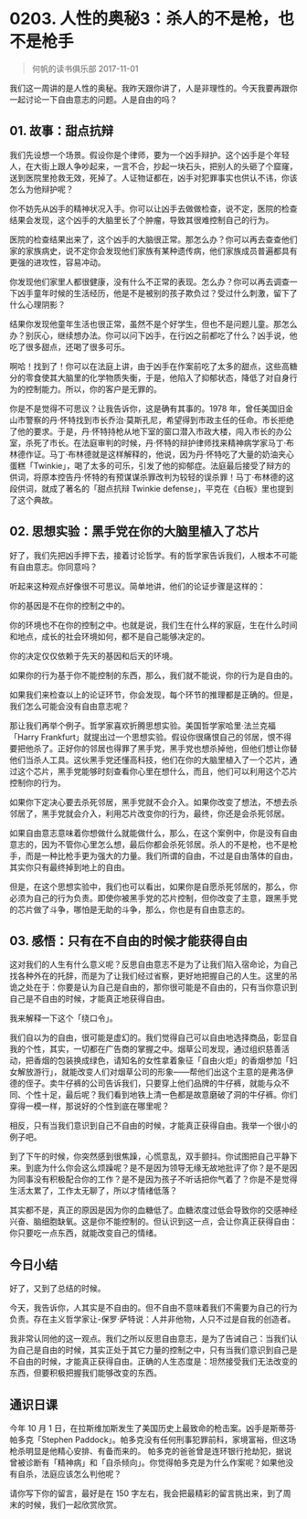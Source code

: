 # 0203. 人性的奥秘3：杀人的不是枪，也不是枪手
> 何帆的读书俱乐部
2017-11-01

我们这一周讲的是人性的奥秘。我昨天跟你讲了，人是非理性的。今天我要再跟你一起讨论一下自由意志的问题。人是自由的吗？

## 01. 故事：甜点抗辩

我们先设想一个场景。假设你是个律师，要为一个凶手辩护。这个凶手是个年轻人，在大街上跟人争吵起来，一言不合，抄起一块石头，把别人的头砸了个窟窿，送到医院里抢救无效，死掉了。人证物证都在，凶手对犯罪事实也供认不讳，你该怎么为他辩护呢？

你不妨先从凶手的精神状况入手。你可以让凶手去做做检查，说不定，医院的检查结果会发现，这个凶手的大脑里长了个肿瘤，导致其很难控制自己的行为。

医院的检查结果出来了，这个凶手的大脑很正常。那怎么办？你可以再去查查他们家的家族病史，说不定你会发现他们家族有某种遗传病，他们家族成员普遍都具有更强的进攻性，容易冲动。

你发现他们家里人都很健康，没有什么不正常的表现。怎么办？你可以再去调查一下凶手童年时候的生活经历，他是不是被别的孩子欺负过？受过什么刺激，留下了什么心理阴影？

结果你发现他童年生活也很正常，虽然不是个好学生，但也不是问题儿童。那怎么办？别灰心，继续想办法。你可以问下凶手，在行凶之前都吃了什么？凶手说，他吃了很多甜点，还喝了很多可乐。

啊哈！找到了！你可以在法庭上讲，由于凶手在作案前吃了太多的甜点，这些高糖分的零食使其大脑里的化学物质失衡，于是，他陷入了抑郁状态，降低了对自身行为的控制能力。所以，你的客户是无罪的。

你是不是觉得不可思议？让我告诉你，这是确有其事的。1978 年，曾任美国旧金山市警察的丹·怀特找到市长乔治·莫斯孔尼，希望得到市政主任的任命。市长拒绝了他的要求。于是，丹·怀特持枪从地下室的窗口潜入市政大楼，闯入市长的办公室，杀死了市长。在法庭审判的时候，丹·怀特的辩护律师找来精神病学家马丁·布林德作证。马丁·布林德就是这样解释的，他说，因为丹·怀特吃了大量的奶油夹心蛋糕「Twinkie」，喝了太多的可乐，引发了他的抑郁症。法庭最后接受了辩方的供词，将原本控告丹·怀特的有预谋谋杀罪改判为较轻的误杀罪！马丁·布林德的这段供词，就成了著名的「甜点抗辩 Twinkie defense」，平克在《白板》里也提到了这个典故。

## 02. 思想实验：黑手党在你的大脑里植入了芯片

好了，我们先把凶手押下去，接着讨论哲学。有的哲学家告诉我们，人根本不可能有自由意志。你同意吗？

听起来这种观点好像很不可思议。简单地讲，他们的论证步骤是这样的：

你的基因是不在你的控制之中的。

你的环境也不在你的控制之中。也就是说，我们生在什么样的家庭，生在什么时间和地点，成长的社会环境如何，都不是自己能够决定的。

你的决定仅仅依赖于先天的基因和后天的环境。

如果你的行为基于你不能控制的东西，那么，我们就不能说，你的行为是自由的。

如果我们来检查以上的论证环节，你会发现，每个环节的推理都是正确的。但是，我们怎么可能会没有自由意志呢？

那让我们再举个例子。哲学家喜欢折腾思想实验。美国哲学家哈里·法兰克福「Harry Frankfurt」就提出过一个思想实验。假设你很痛恨自己的邻居，恨不得要把他杀了。正好你的邻居也得罪了黑手党，黑手党也想杀掉他，但他们想让你替他们当杀人工具。这伙黑手党还懂高科技，他们在你的大脑里植入了一个芯片，通过这个芯片，黑手党能够时刻查看你心里在想什么，而且，他们可以利用这个芯片控制你的行为。

如果你下定决心要去杀死邻居，黑手党就不会介入。如果你改变了想法，不想去杀邻居了，黑手党就会介入，利用芯片改变你的行为，最终，你还是会杀死邻居。

如果自由意志意味着你想做什么就能做什么，那么，在这个案例中，你是没有自由意志的，因为不管你心里怎么想，最后你都会杀死邻居。杀人的不是枪，也不是枪手，而是一种比枪手更为强大的力量。我们所谓的自由，不过是自由落体的自由，其实你只有最终掉到地上的自由。

但是，在这个思想实验中，我们也可以看出，如果你是自愿杀死邻居的，那么，你必须为自己的行为负责。即使你被黑手党的芯片控制，但你改变了主意，跟黑手党的芯片做了斗争，哪怕是无助的斗争，那么，你也是有自由意志的。

## 03. 感悟：只有在不自由的时候才能获得自由

这对我们的人生有什么意义呢？反思自由意志不是为了让我们陷入宿命论，为自己找各种外在的托辞，而是为了让我们经过省察，更好地把握自己的人生。这里的吊诡之处在于：你要是认为自己是自由的，那你很可能是不自由的，只有当你意识到自己是不自由的时候，才能真正地获得自由。

我来解释一下这个「绕口令」。

我们自以为的自由，很可能是虚幻的。我们觉得自己可以自由地选择商品，彰显自我的个性，其实，一切都在广告商的掌握之中。烟草公司发现，通过组织慈善活动，把香烟的包装换成绿色，请知名的女性拿着象征「自由火炬」的香烟参加「妇女解放游行」，就能改变人们对烟草公司的形象——帮他们出这个主意的是弗洛伊德的侄子。卖牛仔裤的公司告诉我们，只要穿上他们品牌的牛仔裤，就能与众不同、个性十足，最后呢？我们看到地铁上清一色都是故意磨破了洞的牛仔裤。你们穿得一模一样，那说好的个性到底在哪里呢？

相反，只有当我们意识到自己不自由的时候，才能真正获得自由。我举一个很小的例子吧。

到了下午的时候，你突然感到很焦躁，心慌意乱，双手颤抖。你试图把自己平静下来。到底为什么你会这么烦躁呢？是不是因为领导无缘无故地批评了你？是不是因为同事没有积极配合你的工作？是不是因为孩子不听话把你气着了？你是不是觉得生活太累了，工作太无聊了，所以才情绪低落？

其实都不是，真正的原因是因为你的血糖低了。血糖浓度过低会导致你的交感神经兴奋、脑细胞缺氧。这是你不能控制的。但认识到这一点，会让你真正获得自由：你只要吃一点东西，就能改变自己的情绪。

## 今日小结

好了，又到了总结的时候。

今天，我告诉你，人其实是不自由的。但不自由不意味着我们不需要为自己的行为负责。存在主义哲学家让-保罗·萨特说：人并非他物，人只不过是自我的创造者。

我非常认同他的这一观点。我们之所以反思自由意志，是为了告诫自己：当我们认为自己是自由的时候，其实正处于其它力量的控制之中，只有当我们意识到自己是不自由的时候，才能真正获得自由。正确的人生态度是：坦然接受我们无法改变的东西，但要积极把握我们能够改变的东西。

## 通识日课

今年 10 月 1 日，在拉斯维加斯发生了美国历史上最致命的枪击案。凶手是斯蒂芬·帕多克「Stephen Paddock」。帕多克没有任何刑事犯罪前科，家境富裕，但这场枪杀明显是他精心安排、有备而来的。 帕多克的爸爸曾是连环银行抢劫犯，据说曾被诊断有「精神病」和「自杀倾向」。你觉得帕多克是为什么作案呢？如果他没有自杀，法庭应该怎么判他呢？

请你写下你的留言，最好是在 150 字左右，我会把最精彩的留言挑出来，到了周末的时候，我们一起欣赏欣赏。



